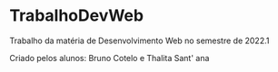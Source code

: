 # TrabalhoDevWeb
Trabalho da matéria de Desenvolvimento Web no semestre de 2022.1

Criado pelos alunos: Bruno Cotelo e Thalita Sant' ana


